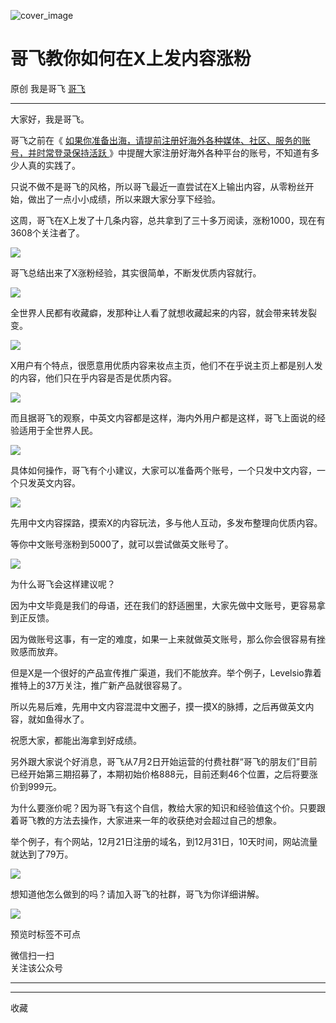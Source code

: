 ![cover_image](https://mmbiz.qpic.cn/sz_mmbiz_jpg/LBrX00GQeicuMI7BSTn4FNhUtffMRscNhRan7BOs8ic677mkEWQzvGPYb2ZARryqBbSphXYTd2zj7IJicb4Dyz1Kw/0?wx_fmt=jpeg)

#  哥飞教你如何在X上发内容涨粉

原创  我是哥飞  [ 哥飞 ](javascript:void\(0\);)

__ _ _ _ _

大家好，我是哥飞。

哥飞之前在《 [ 如果你准备出海，请提前注册好海外各种媒体、社区、服务的账号，并时常登录保持活跃
](http://mp.weixin.qq.com/s?__biz=MjM5OTIzMzYyMA==&mid=2650079518&idx=1&sn=12261e1a98fe237d72a6eba0c3b91061&chksm=bf3f30258848b933a25f19282c74bf9896aa381937702fe82859b5dec09a108df191e0c9b60f&scene=21#wechat_redirect)
》中提醒大家注册好海外各种平台的账号，不知道有多少人真的实践了。

只说不做不是哥飞的风格，所以哥飞最近一直尝试在X上输出内容，从零粉丝开始，做出了一点小小成绩，所以来跟大家分享下经验。  

这周，哥飞在X上发了十几条内容，总共拿到了三十多万阅读，涨粉1000，现在有3608个关注者了。

![](https://mmbiz.qpic.cn/sz_mmbiz_jpg/LBrX00GQeicuMI7BSTn4FNhUtffMRscNh2lutsoibfe3kozEMx8cSibY0sAsFlCFafGyzdbnkubq4EpuwCLC8GnicA/640?wx_fmt=jpeg)

哥飞总结出来了X涨粉经验，其实很简单，不断发优质内容就行。

![](https://mmbiz.qpic.cn/sz_mmbiz_jpg/LBrX00GQeicuMI7BSTn4FNhUtffMRscNhRMIjibBzYlLdymicwZ2KibxI9AJECDlnicaz6nc6ULA1k7Y9kRakqVZQ0Q/640?wx_fmt=jpeg)

全世界人民都有收藏癖，发那种让人看了就想收藏起来的内容，就会带来转发裂变。

![](https://mmbiz.qpic.cn/sz_mmbiz_jpg/LBrX00GQeicuMI7BSTn4FNhUtffMRscNhtYMvApD5iaZESWD1wyAwkU8O6vkicib65rbrG0Cy3xy0U8DmUJgEMtS3Q/640?wx_fmt=jpeg)

X用户有个特点，很愿意用优质内容来妆点主页，他们不在乎说主页上都是别人发的内容，他们只在乎内容是否是优质内容。

![](https://mmbiz.qpic.cn/sz_mmbiz_jpg/LBrX00GQeicuMI7BSTn4FNhUtffMRscNhnHzALC5owAiaZW7WpibsIXPbDubRJzdMph2NPFOIYXlwoZdMFfh3mCjw/640?wx_fmt=jpeg)

而且据哥飞的观察，中英文内容都是这样，海内外用户都是这样，哥飞上面说的经验适用于全世界人民。

![](https://mmbiz.qpic.cn/sz_mmbiz_jpg/LBrX00GQeicuMI7BSTn4FNhUtffMRscNhxAOuMDmWmA9FjWkbnUGaKJHl5doQz624unGvhuM6uMdphmOMkY3k2Q/640?wx_fmt=jpeg)

具体如何操作，哥飞有个小建议，大家可以准备两个账号，一个只发中文内容，一个只发英文内容。

![](https://mmbiz.qpic.cn/sz_mmbiz_jpg/LBrX00GQeicuMI7BSTn4FNhUtffMRscNhu2865YypxOExK96RWyeqcmYDia7BkfLmnxyFbwicuia16gFFZGlhR2ueQ/640?wx_fmt=jpeg)

先用中文内容探路，摸索X的内容玩法，多与他人互动，多发布整理向优质内容。

等你中文账号涨粉到5000了，就可以尝试做英文账号了。

![](https://mmbiz.qpic.cn/sz_mmbiz_png/LBrX00GQeicuMI7BSTn4FNhUtffMRscNhGK9u2C2WHRCict1a7KtGP0FicYfFw3F3rSHHXzvmCLpkk4rT8ljgE2EA/640?wx_fmt=png)

为什么哥飞会这样建议呢？

因为中文毕竟是我们的母语，还在我们的舒适圈里，大家先做中文账号，更容易拿到正反馈。

因为做账号这事，有一定的难度，如果一上来就做英文账号，那么你会很容易有挫败感而放弃。

但是X是一个很好的产品宣传推广渠道，我们不能放弃。举个例子，Levelsio靠着推特上的37万关注，推广新产品就很容易了。

所以先易后难，先用中文内容混混中文圈子，摸一摸X的脉搏，之后再做英文内容，就如鱼得水了。

祝愿大家，都能出海拿到好成绩。

另外跟大家说个好消息，哥飞从7月2日开始运营的付费社群“哥飞的朋友们”目前已经开始第三期招募了，本期初始价格888元，目前还剩46个位置，之后将要涨价到999元。  

为什么要涨价呢？因为哥飞有这个自信，教给大家的知识和经验值这个价。只要跟着哥飞教的方法去操作，大家进来一年的收获绝对会超过自己的想象。  

举个例子，有个网站，12月21日注册的域名，到12月31日，10天时间，网站流量就达到了79万。  

![](https://mmbiz.qpic.cn/sz_mmbiz_png/LBrX00GQeicuZeQp8z9rT7jJLibQzvgYTOVF15qxlYlx34pl17V1TqlxBg5gAqo9XGZiaxc31LtGibZictEzuSxc2jg/640?wx_fmt=png&from=appmsg&wxfrom=5&wx_lazy=1&wx_co=1)

想知道他怎么做到的吗？请加入哥飞的社群，哥飞为你详细讲解。  

![](https://mmbiz.qpic.cn/sz_mmbiz_png/LBrX00GQeicsG8Pro6O9Hu75bIIiafZVPs3qlYeaNNJ1BpqNplEGgibL5m1bcq8a1N1rzoI5lia8aJjtHfgiaAADJJQ/640?wx_fmt=png&wxfrom=5&wx_lazy=1&wx_co=1)

预览时标签不可点

微信扫一扫  
关注该公众号





****



****



  收藏

